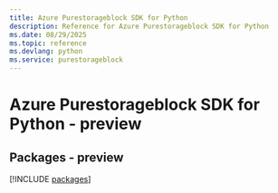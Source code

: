 ```yaml
---
title: Azure Purestorageblock SDK for Python
description: Reference for Azure Purestorageblock SDK for Python
ms.date: 08/29/2025
ms.topic: reference
ms.devlang: python
ms.service: purestorageblock
---
```

# Azure Purestorageblock SDK for Python - preview
## Packages - preview
[!INCLUDE [packages](purestorageblock-index.md)]